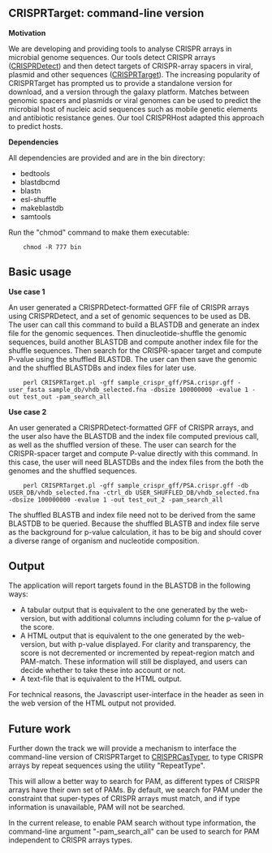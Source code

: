 CRISPRTarget: command-line version
----------------------------------

**Motivation**

We are developing and providing tools to analyse CRISPR arrays in microbial genome sequences. Our tools detect CRISPR arrays ([CRISPRDetect](http://crispr.otago.ac.nz/CRISPRDetect/predict_crispr_array.html)) and then detect targets of CRISPR-array spacers in viral, plasmid and other sequences ([CRISPRTarget](http://crispr.otago.ac.nz/CRISPRTarget/crispr_analysis.html)). The increasing popularity of CRISPRTarget has prompted us to provide a standalone version for download, and a version through the galaxy platform. Matches between genomic spacers and plasmids or viral genomes can be used to predict the microbial host of nucleic acid sequences such as mobile genetic elements and antibiotic resistance genes. Our tool CRISPRHost adapted this approach to predict hosts.

**Dependencies**

All dependencies are provided and are in the bin directory:
- bedtools
- blastdbcmd
- blastn
- esl-shuffle
- makeblastdb
- samtools

Run the "chmod" command to make them executable:

        chmod -R 777 bin 

Basic usage
-----------

**Use case 1**

An user generated a CRISPRDetect-formatted GFF file of CRISPR arrays using CRISPRDetect, and a set of genomic sequences to be used as DB. The user can call this command to build a BLASTDB and generate an index file for the genomic sequences. Then dinucleotide-shuffle the genomic sequences, build another BLASTDB and compute another index file for the shuffle sequences. Then search for the CRISPR-spacer target and compute P-value using the shuffled BLASTDB. The user can then save the genomic and the shuffled BLASTDBs and index files for later use.

        perl CRISPRTarget.pl -gff sample_crispr_gff/PSA.crispr.gff -user_fasta sample_db/vhdb_selected.fna -dbsize 100000000 -evalue 1 -out test_out -pam_search_all

**Use case 2**

An user generated a CRISPRDetect-formatted GFF of CRISPR arrays, and the user also have the BLASTDB and the index file computed previous call, as well as the shuffled version of these. The user can search for the CRISPR-spacer target and compute P-value directly with this command. In this case, the user will need BLASTDBs and the index files from the both the genomes and the shuffled sequences.

        perl CRISPRTarget.pl -gff sample_crispr_gff/PSA.crispr.gff -db USER_DB/vhdb_selected.fna -ctrl_db USER_SHUFFLED_DB/vhdb_selected.fna -dbsize 100000000 -evalue 1 -out test_out_2 -pam_search_all

The shuffled BLASTB and index file need not to be derived from the same BLASTDB to be queried. Because the shuffled BLASTB and index file serve as the background for p-value calculation, it has to be big and should cover a diverse range of organism and nucleotide composition.

Output
------

The application will report targets found in the BLASTDB in the following ways:
- A tabular output that is equivalent to the one generated by the web-version, but with additional columns including column for the p-value of the score.
- A HTML output that is equivalent to the one generated by the web-version, but with p-value displayed. For clarity and transparency, the score is not decremented or incremented by repeat-region match and PAM-match. These information will still be displayed, and users can decide whether to take these into account or not.
- A text-file that is equivalent to the HTML output.

For technical reasons, the Javascript user-interface in the header as seen in the web version of the HTML output not provided.

Future work
-----------

Further down the track we will provide a mechanism to interface the command-line version of CRISPRTarget to [CRISPRCasTyper](https://github.com/Russel88/CRISPRCasTyper), to type CRISPR arrays by repeat sequences using the utility "RepeatType".

This will allow a better way to search for PAM, as different types of CRISPR arrays have their own set of PAMs. By default, we search for PAM under the constraint that super-types of CRISPR arrays must match, and if type information is unavailable, PAM will not be searched.

In the current release, to enable PAM search without type information, the command-line argument "-pam_search_all" can be used to search for PAM independent to CRISPR arrays types.
